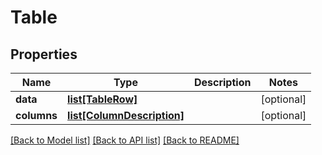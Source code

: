 # Table

## Properties
Name | Type | Description | Notes
------------ | ------------- | ------------- | -------------
**data** | [**list[TableRow]**](TableRow.md) |  | [optional] 
**columns** | [**list[ColumnDescription]**](ColumnDescription.md) |  | [optional] 

[[Back to Model list]](../README.md#documentation-for-models) [[Back to API list]](../README.md#documentation-for-api-endpoints) [[Back to README]](../README.md)


